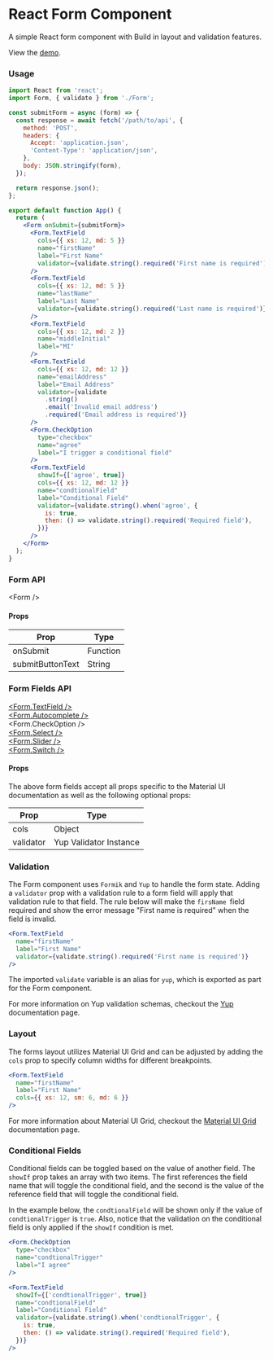 # React Form Component

A simple React form component with Build in layout and validation features.

View the [demo](https://alaneicker1975.github.io/ReactForm/).

### Usage

```jsx
import React from 'react';
import Form, { validate } from './Form';

const submitForm = async (form) => {
  const response = await fetch('/path/to/api', {
    method: 'POST',
    headers: {
      Accept: 'application.json',
      'Content-Type': 'application/json',
    },
    body: JSON.stringify(form),
  });

  return response.json();
};

export default function App() {
  return (
    <Form onSubmit={submitForm}>
      <Form.TextField
        cols={{ xs: 12, md: 5 }}
        name="firstName"
        label="First Name"
        validator={validate.string().required('First name is required')}
      />
      <Form.TextField
        cols={{ xs: 12, md: 5 }}
        name="lastName"
        label="Last Name"
        validator={validate.string().required('Last name is required')}
      />
      <Form.TextField
        cols={{ xs: 12, md: 2 }}
        name="middleInitial"
        label="MI"
      />
      <Form.TextField
        cols={{ xs: 12, md: 12 }}
        name="emailAddress"
        label="Email Address"
        validator={validate
          .string()
          .email('Invalid email address')
          .required('Email address is required')}
      />
      <Form.CheckOption
        type="checkbox"
        name="agree"
        label="I trigger a conditional field"
      />
      <Form.TextField
        showIf={['agree', true]}
        cols={{ xs: 12, md: 12 }}
        name="condtionalField"
        label="Conditional Field"
        validator={validate.string().when('agree', {
          is: true,
          then: () => validate.string().required('Required field'),
        })}
      />
    </Form>
  );
}
```

### Form API

&lt;Form />

#### Props

| Prop             | Type     |
| ---------------- | -------- |
| onSubmit         | Function |
| submitButtonText | String   |

### Form Fields API

[<Form.TextField />](https://mui.com/material-ui/react-text-field/)\
[<Form.Autocomplete />](https://mui.com/material-ui/react-autocomplete/)\
<Form.CheckOption />\
[<Form.Select />](https://mui.com/material-ui/react-select/)\
[<Form.Slider />](https://mui.com/material-ui/react-slider/)\
[<Form.Switch />](https://mui.com/material-ui/react-switch/)

#### Props

The above form fields accept all props specific to the Material UI documentation as well as the following optional props:

| Prop      | Type                   |
| --------- | ---------------------- |
| cols      | Object                 |
| validator | Yup Validator Instance |

### Validation

The Form component uses `Formik` and `Yup` to handle the form state. Adding a `validator` prop with a validation rule to a form field will apply that validation rule to that field. The rule below will make the `firsName `field required and show the error message "First name is required" when the field is invalid.

```jsx
<Form.TextField
  name="firstName"
  label="First Name"
  validator={validate.string().required('First name is required')}
/>
```

The imported `validate` variable is an alias for `yup`, which is exported as part for the Form component.

For more information on Yup validation schemas, checkout the [Yup](https://github.com/jquense/yup) documentation page.

### Layout

The forms layout utilizes Material UI Grid and can be adjusted by adding the `cols` prop to specify column widths for different breakpoints.

```jsx
<Form.TextField
  name="firstName"
  label="First Name"
  cols={{ xs: 12, sm: 6, md: 6 }}
/>
```

For more information about Material UI Grid, checkout the [Material UI Grid](https://v4.mui.com/components/grid/) documentation page.

### Conditional Fields

Conditional fields can be toggled based on the value of another field. The `showIf` prop takes an array with two items. The first references the field name that will toggle the conditional field, and the second is the value of the reference field that will toggle the conditional field.

In the example below, the `condtionalField` will be shown only if the value of `condtionalTrigger` is `true`. Also, notice that the validation on the conditional field is only applied if the `showIf` condition is met.

```jsx
<Form.CheckOption
  type="checkbox"
  name="condtionalTrigger"
  label="I agree"
/>

<Form.TextField
  showIf={['condtionalTrigger', true]}
  name="condtionalField"
  label="Conditional Field"
  validator={validate.string().when('condtionalTrigger', {
    is: true,
    then: () => validate.string().required('Required field'),
  })}
/>
```
